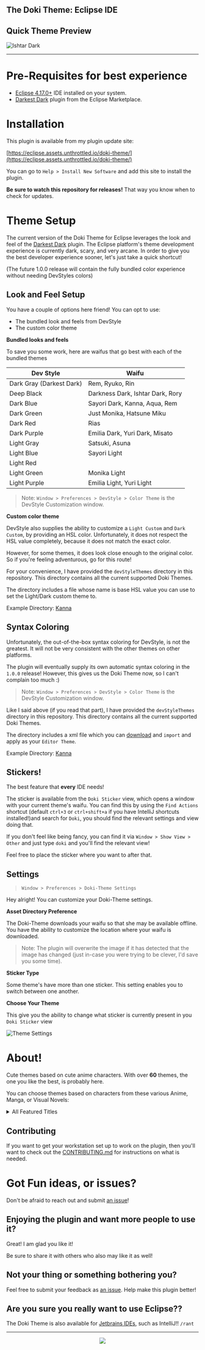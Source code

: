 The Doki Theme: Eclipse IDE
---

## Quick Theme Preview

![Ishtar Dark](documentationAssets/ishtar_dark_code.png)

---

# Pre-Requisites for best experience

- [Eclipse 4.17.0+](https://www.eclipse.org/) IDE installed on your system.
- [Darkest Dark](https://marketplace.eclipse.org/content/darkest-dark-theme-devstyle) plugin from the Eclipse Marketplace.

# Installation

This plugin is available from my plugin update site:

[https://eclipse.assets.unthrottled.io/doki-theme/](https://eclipse.assets.unthrottled.io/doki-theme/)

You can go to `Help > Install New Software` and add this site to install the plugin. 

**Be sure to watch this repository for releases!** 
That way you know when to check for updates.

# Theme Setup

The current version of the Doki Theme for Eclipse leverages the look and feel of the [Darkest Dark](https://marketplace.eclipse.org/content/darkest-dark-theme-devstyle) plugin.
The Eclipse platform's theme development experience is currently dark, scary, and very arcane. 
In order to give you the best developer experience sooner, let's just take a quick shortcut!

(The future 1.0.0 release will contain the fully bundled color experience without needing DevStyles colors)

## Look and Feel Setup

You have a couple of options here friend! You can opt to use:

- The bundled look and feels from DevStyle
- The custom color theme

**Bundled looks and feels**

To save you some work, here are waifus that go best with each of the bundled themes

| Dev Style | Waifu |
| --- | --- |
| Dark Gray (Darkest Dark) | Rem, Ryuko, Rin |
| Deep Black | Darkness Dark, Ishtar Dark, Rory |
| Dark Blue | Sayori Dark, Kanna, Aqua, Rem |
| Dark Green | Just Monika, Hatsune Miku |
| Dark Red | Rias |
| Dark Purple | Emilia Dark, Yuri Dark, Misato |
| Light Gray | Satsuki, Asuna |
| Light Blue | Sayori Light |
| Light Red | <No body> |
| Light Green | Monika Light |
| Light Purple | Emilia Light, Yuri Light |

> Note: `Window > Preferences > DevStyle > Color Theme` is the DevStyle Customization window.

**Custom color theme**

DevStyle also supplies the ability to customize a `Light Custom` and `Dark Custom`, by providing an HSL color.
Unfortunately, it does not respect the HSL value completely, because it does not match the exact color.

However, for some themes, it does look close enough to the original color.
So if you're feeling adventurous, go for this route!

For your convenience, I have provided the `devStyleThemes` directory in this repository.
This directory contains all the current supported Doki Themes. 

The directory includes a file whose name is base HSL value you can use to set the Light/Dark custom theme to.

Example Directory: [Kanna](https://github.com/doki-theme/doki-theme-eclipse/tree/master/devStyleThemes/DM:%20Kanna)

## Syntax Coloring

Unfortunately, the out-of-the-box syntax coloring for DevStyle, is not the greatest.
It will not be very consistent with the other themes on other platforms.

The plugin will eventually supply its own automatic syntax coloring in the `1.0.0` release!
However, this gives us the Doki Theme now, so I can't complain too much :)

> Note: `Window > Preferences > DevStyle > Color Theme` is the DevStyle Customization window.


Like I said above (if you read that part), I have provided the `devStyleThemes` directory in this repository.
This directory contains all the current supported Doki Themes.

The directory includes a xml file which you can [download](https://webapps.stackexchange.com/a/87957) and `import` and apply as your `Editor Theme`.

Example Directory: [Kanna](https://github.com/doki-theme/doki-theme-eclipse/tree/master/devStyleThemes/DM:%20Kanna)

## Stickers!

The best feature that **every** IDE needs!

The sticker is available from the `Doki Sticker` view, which opens a window with your current theme's waifu.
You can find this by using the `Find Actions` shortcut (default `ctrl+3` or `ctrl+shift+a` if you have IntelliJ shortcuts installed!)and search for `Doki`, you should find the relevant settings and view doing that.

If you don't feel like being fancy, you can find it via `Window > Show View > Other` and just type `doki` and you'll find the relevant view!

Feel free to place the sticker where you want to after that.

## Settings

> `Window > Preferences > Doki-Theme Settings`

Hey alright! You can customize your Doki-Theme settings.

**Asset Directory Preference**

The Doki-Theme downloads your waifu so that she may be available offline.
You have the ability to customize the location where your waifu is downloaded.

> Note: The plugin will overwrite the image if it has detected that the image has changed
> (just in-case you were trying to be clever, I'd save you some time).

**Sticker Type**

Some theme's have more than one sticker. 
This setting enables you to switch between one another.

**Choose Your Theme**

This give you the ability to change what sticker is currently present in you `Doki Sticker` view

![Theme Settings](documentationAssets/ThemeSettings.png)

# About!

Cute themes based on cute anime characters. With over **60** themes, the one you like the best, is probably here.

You can choose themes based on characters from these various Anime, Manga, or Visual Novels:

<details>
  <summary>All Featured Titles</summary>

- AzurLane
- Blend S
- Charlotte
- Chuunibyou, Love, & Other Delusions
- Code Geass
- Daily Life with a Monster Girl
- DanganRonpa
- Doki-Doki Literature Club
- Don't Toy With Me, Miss Nagatoro
- Fate/Type-Moon
- Future Diary
- Gate
- Guilty Crown
- Haikyu!!
- High School DxD
- Jahy-sama Will Not Be Discouraged!
- Kakegurui
- Kill La Kill
- KonoSuba
- Love Live!
- Lucky Star
- Miss Kobayashi's Dragon Maid
- Monogatari
- NekoPara
- Neon Genesis Evangelion
- One Punch Man
- OreGairu
- Quintessential Quintuplets
- Re:Zero
- Rising of the Shield Hero
- Sewayaki Kitsune no Senko-san
- Shokugeki no Soma
- Steins Gate
- Sword Art Online
- That Time I Got Reincarnated as a Slime
- Toaru Majutsu no Index
- Yuru Camp

</details>

## Contributing

If you want to get your workstation set up to work on the plugin,
then you'll want to check out the [CONTRIBUTING.md](./CONTRIBUTING.md) for instructions on what is needed.


# Got Fun ideas, or issues?

Don't be afraid to reach out and submit [an issue](https://github.com/doki-theme/doki-theme-eclipse/issues/new)!

## Enjoying the plugin and want more people to use it?

Great! I am glad you like it!

Be sure to share it with others who also may like it as well!

## Not your thing or something bothering you?

Feel free to submit your feedback as [an issue](https://github.com/doki-theme/doki-theme-eclipse/issues/new).
Help make this plugin better!

## Are you sure you really want to use Eclipse??

The Doki Theme is also available for [Jetbrains IDEs](https://github.com/doki-theme/doki-theme-jetbrains), such as IntelliJ!! `/rant`

---

<div align="center">
    <img src="https://doki.assets.unthrottled.io/misc/logo.svg" ></img>
</div>


